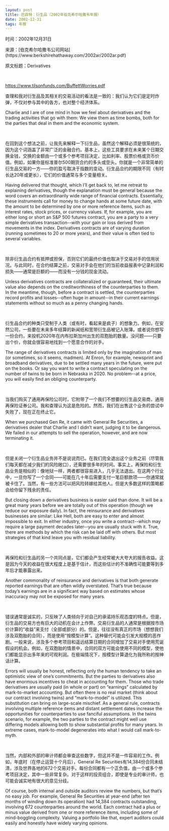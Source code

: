 ```yaml
---
layout: post
title: 巴菲特：衍生品（2002年伯克希尔哈撒韦年报）
date: 2002-12-31
tags: 年报
---
```

<p class="small">时间：2002年12月31日</p>
<p class="small">来源：[伯克希尔哈撒韦公司网站](https://www.berkshirehathaway.com/2002ar/2002ar.pdf)</p>
<p class="small">原文标题：Derivatives</p>

<br>

https://www.tilsonfunds.com/BuffettWorries.pdf

查理和我对衍生品及其相关的交易活动的看法是一致的：我们认为它们是定时炸弹，不仅对参与其中的各方，也对整个经济体系。

Charlie and I are of one mind in how we feel about derivatives and the trading activities that go with them: We view them as time bombs, both for the parties that deal in them and the economic system.

<br>

在回到这个想法之前，让我先来解释一下衍生品，虽然这个解释必须是很笼统的，因为这个词涵盖了非常广泛的金融合约。基本上，这些工具要求在未来某个日期交换金钱，交换的金额由一个或多个参考项目决定，比如利率、股票价格或货币价值。例如，如果你是标准普尔500期货合约的多头或空头，你就是一个非常简单的衍生品交易的一方——你的盈亏取决于指数的变动。衍生品合约的期限不同（有时长达20年或更长），它们的价值通常与多个变量相关。 

Having delivered that thought, which I’ll get back to, let me retreat to explaining derivatives, though the explanation must be general because the word covers an extraordinarily wide range of financial contracts. Essentially, these instruments call for money to change hands at some future date, with the amount to be determined by one or more reference items, such as interest rates, stock prices, or currency values. If, for example, you are either long or short an S&P 500 futures contract, you are a party to a very simple derivatives transaction--with your gain or loss derived from movements in the index. Derivatives contracts are of varying duration (running sometimes to 20 or more years), and their value is often tied to several variables.

<br>

除非衍生品合约有抵押或担保，否则它们的最终价值也取决于交易对手的信用状况。与此同时，在合约结算之前，交易对手会在他们的当前收益报表中记录利润和损失——通常是巨额的——而没有一分钱的现金流动。

Unless derivatives contracts are collateralized or guaranteed, their ultimate value also depends on the creditworthiness of the counterparties to them. In the meantime, though, before a contract is settled, the counterparties record profits and losses--often huge in amount--in their current earnings statements without so much as a penny changing hands.

<br>

衍生品合约的种类只受制于人类（或有时，看起来是疯子）的想象力。例如，在安然公司，一些要在未来多年结算的新闻纸和宽带衍生品被记入账簿。或者说你想写一份合约，来投机2020年在内布拉斯加州出生的双胞胎的数量。没问题——只要出个价，你就会很容易地找到一个愿意合作的对手。

The range of derivatives contracts is limited only by the imagination of man (or sometimes, so it seems, madmen). At Enron, for example, newsprint and broadband derivatives, due to be settled many years in the future, were put on the books. Or say you want to write a contract speculating on the number of twins to be born in Nebraska in 2020. No problem--at a price, you will easily find an obliging counterparty.

<br>

当我们购买了通用再保险公司时，它附带了一个我们不想要的衍生品交易商，通用再保险证券公司。我和查理认为这是危险的。然而，我们在出售这个业务的尝试中失败了，现在正在终止它。

When we purchased Gen Re, it came with General Re Securities, a derivatives dealer that Charlie and I didn’t want, judging it to be dangerous. We failed in our attempts to sell the operation, however, and are now terminating it.

<br>

但是关闭一个衍生品业务并不是说说而已。在我们完全退出这个业务之前（尽管我们每天都在减少我们的风险敞口），还需要很多年的时间。事实上，再保险和衍生品业务是相似的：像地狱一样，两者都很容易进入，几乎无法退出。在这两个行业中，一旦你写了一个合同——可能在几十年后需要支付一笔巨额款项——你通常就被卡住了。当然，有一些方法可以把风险转嫁给其他人。但是大多数这样的策略都会给你留下残余的责任。

But closing down a derivatives business is easier said than done. It will be a great many years before we are totally out of this operation (though we reduce our exposure daily). In fact, the reinsurance and derivatives businesses are similar: Like Hell, both are easy to enter and almost impossible to exit. In either industry, once you write a contract--which may require a large payment decades later--you are usually stuck with it. True, there are methods by which the risk can be laid off with others. But most strategies of that kind leave you with residual liability.

<br>

再保险和衍生品的另一个共同点是，它们都会产生经常被大大夸大的报告收益。这是因为今天的收益在很大程度上是基于估计，而这些估计的不准确性可能要等到多年后才能暴露出来。

Another commonality of reinsurance and derivatives is that both generate reported earnings that are often wildly overstated. That’s true because today’s earnings are in a significant way based on estimates whose inaccuracy may not be exposed for many years.

<br>

错误通常是诚实的，只反映了人类倾向于对自己的承诺持乐观态度的特点。但是，衍生品的交易方也有巨大的动机在会计上作弊。交易衍生品的人通常是根据按市场价计算的“收益”来支付（全部或部分）的。但是，往往没有真正的市场（想想我们涉及双胞胎的合同），而是使用“按模型计算”。这种替代可能会引发大规模的恶作剧。一般来说，涉及多个参考项目和遥远结算日期的合同增加了交易对手使用荒诞假设的机会。例如，在双胞胎的情景中，合同的双方可能会使用不同的模型，使他们都能显示出多年来的可观利润。在极端情况下，按模型计算退化为我所称的按神话计算。

Errors will usually be honest, reflecting only the human tendency to take an optimistic view of one’s commitments. But the parties to derivatives also have enormous incentives to cheat in accounting for them. Those who trade derivatives are usually paid (in whole or part) on “earnings” calculated by mark-to-market accounting. But often there is no real market (think about our contract involving twins) and “mark-to-model” is utilized. This substitution can bring on large-scale mischief. As a general rule, contracts involving multiple reference items and distant settlement dates increase the opportunities for counterparties to use fanciful assumptions. In the twins scenario, for example, the two parties to the contract might well use differing models allowing both to show substantial profits for many years. In extreme cases, mark-to-model degenerates into what I would call mark-to-myth.

<br>

当然，内部和外部的审计师都会审查这些数字，但这并不是一件容易的工作。例如，年底时（在停止运营十个月后），General Re Securities有14,384份合同未结清，涉及世界各地的672个交易对手。每份合同都有一个正负值，由一个或多个参考项目决定，其中一些非常复杂。对于这样的投资组合，即使是专业的审计师，也可能会诚实地有很大的意见分歧。

Of course, both internal and outside auditors review the numbers, but that’s no easy job. For example, General Re Securities at year-end (after ten months of winding down its operation) had 14,384 contracts outstanding, involving 672 counterparties around the world. Each contract had a plus or minus value derived from one or more reference items, including some of mind-boggling complexity. Valuing a portfolio like that, expert auditors could easily and honestly have widely varying opinions.

